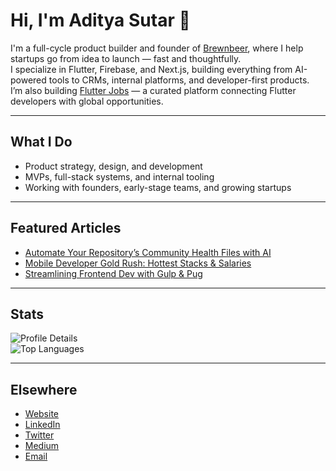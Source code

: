 # Hi, I'm Aditya Sutar 👋

I'm a full-cycle product builder and founder of [Brewnbeer](https://brewnbeer.com), where I help startups go from idea to launch — fast and thoughtfully.  
I specialize in Flutter, Firebase, and Next.js, building everything from AI-powered tools to CRMs, internal platforms, and developer-first products.  
I’m also building [Flutter Jobs](https://flutterjobs.info) — a curated platform connecting Flutter developers with global opportunities.

---

## What I Do

- Product strategy, design, and development  
- MVPs, full-stack systems, and internal tooling  
- Working with founders, early-stage teams, and growing startups  

---

## Featured Articles

- [Automate Your Repository’s Community Health Files with AI](https://medium.com/brewnbeer/automate-your-repositorys-community-health-files-with-ai-27cb0e0267ba)  
- [Mobile Developer Gold Rush: Hottest Stacks & Salaries](https://medium.com/flutter-jobs/mobile-developer-gold-rush-unveiling-the-hottest-tech-stacks-salaries-of-the-past-5-years-c5c9f61eee8c)  
- [Streamlining Frontend Dev with Gulp & Pug](https://adityasutar.medium.com/streamlining-frontend-development-with-gulp-and-pug-4eccca23ce23)

---

## Stats

![Profile Details](https://github-profile-summary-cards.vercel.app/api/cards/profile-details?username=aditya305&theme=transparent)  
![Top Languages](https://github-readme-stats.vercel.app/api/top-langs/?username=aditya305&layout=compact&hide_border=true&theme=transparent&langs_count=6&hide=css,php,jupyter%20notebook,tex)

---

## Elsewhere

- [Website](https://adityasutar.com)  
- [LinkedIn](https://linkedin.com/in/adityasutar)  
- [Twitter](https://x.com/iAdityaSutar)  
- [Medium](https://medium.com/@adityasutar)  
- [Email](mailto:aditya@brewnbeer.com)
